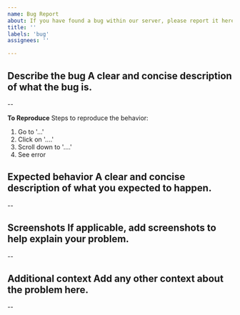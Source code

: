 ```yaml
---
name: Bug Report
about: If you have found a bug within our server, please report it here!
title: ''
labels: 'bug'
assignees: ''

---
```


**Describe the bug**
A clear and concise description of what the bug is.
--

--

**To Reproduce**
Steps to reproduce the behavior:
1. Go to '...'
2. Click on '....'
3. Scroll down to '....'
4. See error

**Expected behavior**
A clear and concise description of what you expected to happen.
--

--

**Screenshots**
If applicable, add screenshots to help explain your problem.
--

--

**Additional context**
Add any other context about the problem here.
--

--
